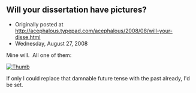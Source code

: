 ## Will your dissertation have pictures? 

 * Originally posted at http://acephalous.typepad.com/acephalous/2008/08/will-your-disse.html
 * Wednesday, August 27, 2008



Mine will.  All one of them:

[![Thumb](http://acephalous.typepad.com/photos/uncategorized/2008/08/27/thumb.jpg "Thumb")](http://acephalous.typepad.com/photos/uncategorized/2008/08/27/thumb.jpg)

If only I could replace that damnable future tense with the past already, I'd be set.  

		
